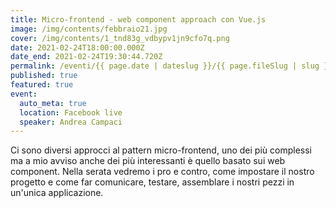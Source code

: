 ```yaml
---
title: Micro-frontend - web component approach con Vue.js
image: /img/contents/febbraio21.jpg
cover: /img/contents/1_tnd83g_vdbypv1jn9cfo7q.png
date: 2021-02-24T18:00:00.000Z
date_end: 2021-02-24T19:30:44.720Z
permalink: /eventi/{{ page.date | dateslug }}/{{ page.fileSlug | slug }}/index.html
published: true
featured: true
event:
  auto_meta: true
  location: Facebook live
  speaker: Andrea Campaci
---
```

Ci sono diversi approcci al pattern micro-frontend, uno dei più complessi ma a mio avviso anche dei più interessanti è quello basato sui web component. 
Nella serata vedremo i pro e contro, come impostare il nostro progetto e come far comunicare, testare, assemblare i nostri pezzi in un'unica applicazione.
